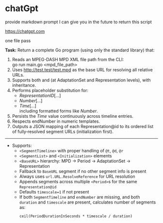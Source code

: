 # chatGpt

provide markdown prompt I can give you in the future to return this script

https://chatgpt.com

one file pass

**Task:** Return a complete Go program (using only the standard library) that:

1. Reads an MPEG-DASH MPD XML file path from the CLI:  
   go run main.go <mpd_file_path>
2. Uses http://test.test/test.mpd as the base URL for resolving all relative URLs.
3. Supports both <SegmentList> and <SegmentTemplate> (at AdaptationSet and Representation levels), with inheritance.
4. Performs placeholder substitution for:  
   - $RepresentationID[...]$  
   - $Number[...]$  
   - $Time[...]$  
   including formatted forms like $Number%05d$.
5. Persists the $Time$ value continuously across timeline entries.
6. Respects endNumber in numeric templates.
7. Outputs a JSON mapping of each Representation@id to its ordered list of fully‑resolved segment URLs (initialization first).

---

- Supports:
  - `<SegmentTimeline>` with proper handling of `@t`, `@d`, `@r`
  - `<SegmentList>` and `<Initialization>` elements
  - `<BaseURL>` hierarchy: MPD → Period → AdaptationSet → Representation
  - Fallback to `BaseURL` segment if no other segment info is present
  - Always uses `url.URL.ResolveReference` for URL resolution
  - Appends segments across multiple `<Period>`s for the same `Representation@id`
  - Defaults `timescale=1` if not present
  - If both `SegmentTimeline` and `endNumber` are missing, and both `duration` and `timescale` are present, calculates number of segments as:
    ```
    ceil(PeriodDurationInSeconds * timescale / duration)
    ```
